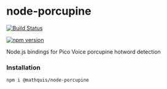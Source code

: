 # node-porcupine

[![Build Status](https://travis-ci.org/mathquis/node-porcupine.svg?branch=master)](https://travis-ci.org/mathquis/node-porcupine)

[![npm version](https://badge.fury.io/js/%40mathquis%2Fnode-porcupine.svg)](https://badge.fury.io/js/%40mathquis%2Fnode-porcupine)

Node.js bindings for Pico Voice porcupine hotword detection

### Installation
`npm i @mathquis/node-porcupine`
